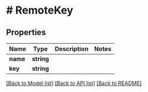 # # RemoteKey

## Properties

Name | Type | Description | Notes
------------ | ------------- | ------------- | -------------
**name** | **string** |  |
**key** | **string** |  |

[[Back to Model list]](../../README.md#models) [[Back to API list]](../../README.md#endpoints) [[Back to README]](../../README.md)
